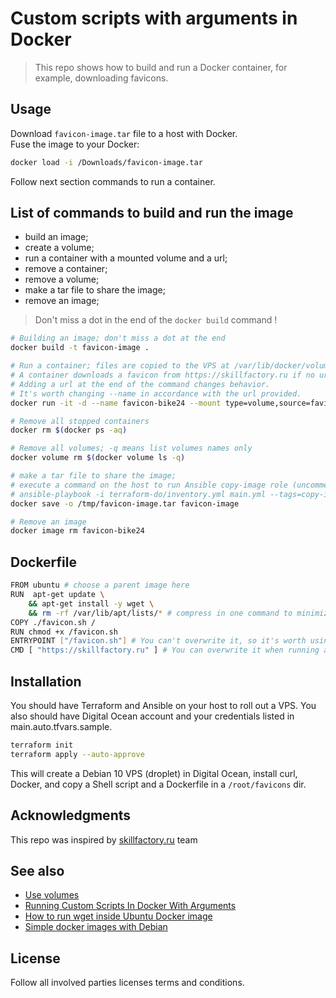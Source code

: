 # Custom scripts with arguments in Docker
> This repo shows how to build and run a Docker container, for example, downloading favicons.

## Usage
Download `favicon-image.tar` file to a host with Docker.  
Fuse the image to your Docker:
```bash
docker load -i /Downloads/favicon-image.tar
```
Follow next section commands to run a container.

## List of commands to build and run the image
- build an image;
- create a volume;
- run a container with a mounted volume and a url;  
- remove a container;
- remove a volume; 
- make a tar file to share the image;
- remove an image;

> Don't miss a dot in the end of the `docker build` command !
```bash
# Building an image; don't miss a dot at the end
docker build -t favicon-image .

# Run a container; files are copied to the VPS at /var/lib/docker/volumes/favicons/_data
# A container downloads a favicon from https://skillfactory.ru if no url provided.
# Adding a url at the end of the command changes behavior.
# It's worth changing --name in accordance with the url provided.
docker run -it -d --name favicon-bike24 --mount type=volume,source=favicons,target=/favicons  favicon-image:latest https://bike24.de

# Remove all stopped containers
docker rm $(docker ps -aq)

# Remove all volumes; -q means list volumes names only
docker volume rm $(docker volume ls -q) 

# make a tar file to share the image; 
# execute a command on the host to run Ansible copy-image role (uncomment it first in the main.yml)
# ansible-playbook -i terraform-do/inventory.yml main.yml --tags=copy-image
docker save -o /tmp/favicon-image.tar favicon-image

# Remove an image
docker image rm favicon-bike24
```
## Dockerfile
```bash
FROM ubuntu # choose a parent image here
RUN  apt-get update \
    && apt-get install -y wget \
    && rm -rf /var/lib/apt/lists/* # compress in one command to minimize the number of layers
COPY ./favicon.sh /
RUN chmod +x /favicon.sh
ENTRYPOINT ["/favicon.sh"] # You can't overwrite it, so it's worth using it to run the script
CMD [ "https://skillfactory.ru" ] # You can overwrite it when running a container; ideal for script arguments 
```

## Installation
You should have Terraform and Ansible on your host to roll out a VPS.
You also should have Digital Ocean account and your credentials listed in main.auto.tfvars.sample.
```bash
terraform init
terraform apply --auto-approve
```
This will create a Debian 10 VPS (droplet) in Digital Ocean, install curl, Docker, and copy a Shell script and a Dockerfile in a `/root/favicons` dir.

## Acknowledgments
This repo was inspired by [skillfactory.ru](https://skillfactory.ru/devops#syllabus) team

## See also 
- [Use volumes](https://docs.docker.com/storage/volumes/)
- [Running Custom Scripts In Docker With Arguments](https://devopscube.com/run-scripts-docker-arguments/)  
- [How to run wget inside Ubuntu Docker image](https://stackoverflow.com/questions/28885137/how-to-run-wget-inside-ubuntu-docker-image)
- [Simple docker images with Debian](https://docs.qgis.org/3.16/ru/docs/server_manual/containerized_deployment.html)

## License
Follow all involved parties licenses terms and conditions.


